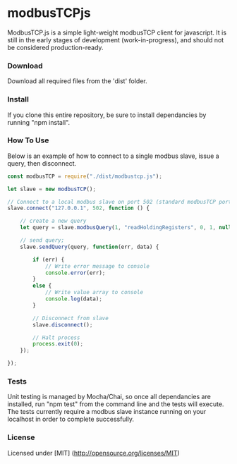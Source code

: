 modbusTCPjs
===========

ModbusTCP.js is a simple light-weight modbusTCP client for javascript. It is still in the early stages of development (work-in-progress), and should not be considered production-ready.

### Download
Download all required files from the 'dist' folder.

### Install
If you clone this entire repository, be sure to install dependancies by running "npm install".

### How To Use
Below is an example of how to connect to a single modbus slave, issue a query, then disconnect.
```javascript
const modbusTCP = require("./dist/modbustcp.js");

let slave = new modbusTCP();

// Connect to a local modbus slave on port 502 (standard modbusTCP port)
slave.connect("127.0.0.1", 502, function () {

    // create a new query
    let query = slave.modbusQuery(1, "readHoldingRegisters", 0, 1, null);

    // send query;
    slave.sendQuery(query, function(err, data) {

        if (err) {
            // Write error message to console
            console.error(err);
        }
        else {
            // Write value array to console
            console.log(data);
        }

        // Disconnect from slave
        slave.disconnect();

        // Halt process
        process.exit(0);
    });

});

```

### Tests
Unit testing is managed by Mocha/Chai, so once all dependancies are installed, run "npm test" from the command line and the tests will execute. The tests currently require a modbus slave instance running on your localhost in order to complete successfully.

### License
Licensed under [MIT]
(http://opensource.org/licenses/MIT)